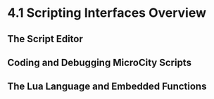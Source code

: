 # 4.1 Scripting Interfaces Overview
## The Script Editor
## Coding and Debugging MicroCity Scripts
## The Lua Language and Embedded Functions
